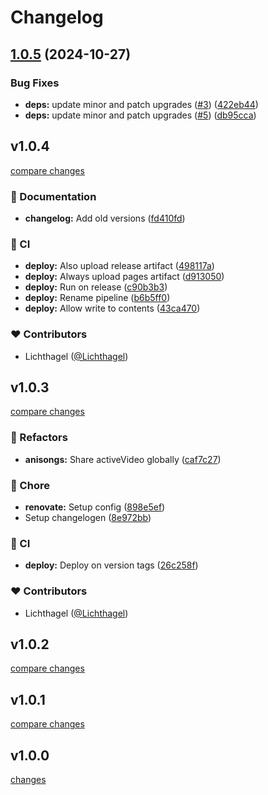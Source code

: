 # Changelog


## [1.0.5](https://github.com/Lichthagel/lichtHikari/compare/v1.0.4...v1.0.5) (2024-10-27)


### Bug Fixes

* **deps:** update minor and patch upgrades ([#3](https://github.com/Lichthagel/lichtHikari/issues/3)) ([422eb44](https://github.com/Lichthagel/lichtHikari/commit/422eb448339e8771234f9318368737daf9f3e1bc))
* **deps:** update minor and patch upgrades ([#5](https://github.com/Lichthagel/lichtHikari/issues/5)) ([db95cca](https://github.com/Lichthagel/lichtHikari/commit/db95cca5eaf0bfc747b319dbe4bf58ec290be8ab))

## v1.0.4

[compare changes](https://github.com/Lichthagel/lichtHikari/compare/v1.0.3...v1.0.4)

### 📖 Documentation

- **changelog:** Add old versions ([fd410fd](https://github.com/Lichthagel/lichtHikari/commit/fd410fd))

### 🤖 CI

- **deploy:** Also upload release artifact ([498117a](https://github.com/Lichthagel/lichtHikari/commit/498117a))
- **deploy:** Always upload pages artifact ([d913050](https://github.com/Lichthagel/lichtHikari/commit/d913050))
- **deploy:** Run on release ([c90b3b3](https://github.com/Lichthagel/lichtHikari/commit/c90b3b3))
- **deploy:** Rename pipeline ([b6b5ff0](https://github.com/Lichthagel/lichtHikari/commit/b6b5ff0))
- **deploy:** Allow write to contents ([43ca470](https://github.com/Lichthagel/lichtHikari/commit/43ca470))

### ❤️ Contributors

- Lichthagel ([@Lichthagel](http://github.com/Lichthagel))

## v1.0.3

[compare changes](https://github.com/Lichthagel/lichtHikari/compare/v1.0.2...v1.0.3)

### 💅 Refactors

- **anisongs:** Share activeVideo globally ([caf7c27](https://github.com/Lichthagel/lichtHikari/commit/caf7c27))

### 🏡 Chore

- **renovate:** Setup config ([898e5ef](https://github.com/Lichthagel/lichtHikari/commit/898e5ef))
- Setup changelogen ([8e972bb](https://github.com/Lichthagel/lichtHikari/commit/8e972bb))

### 🤖 CI

- **deploy:** Deploy on version tags ([26c258f](https://github.com/Lichthagel/lichtHikari/commit/26c258f))

### ❤️ Contributors

- Lichthagel ([@Lichthagel](http://github.com/Lichthagel))


## v1.0.2

[compare changes](https://github.com/Lichthagel/lichtHikari/compare/v1.0.1...v1.0.2)

## v1.0.1

[compare changes](https://github.com/Lichthagel/lichtHikari/compare/v1.0.0...v1.0.1)

## v1.0.0

[changes](https://github.com/Lichthagel/lichtHikari/commits/v1.0.0)
